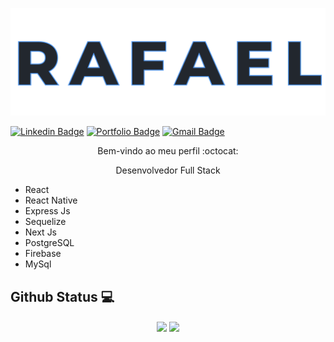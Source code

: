 <p align="center">
  <img src="title.svg" />
</p>

[![Linkedin Badge](https://img.shields.io/badge/-LinkedIn-blue?style=flat-square&logo=Linkedin&logoColor=white&link=https://https://www.linkedin.com/in/rafael-santana-5876a117a/)](https://https://www.linkedin.com/in/rafael-santana-5876a117a/)
[![Portfolio Badge](https://img.shields.io/badge/Meu%20-Portfólio-blue)](https://rafalmeida73.is-a.dev)
[![Gmail Badge](https://img.shields.io/badge/-Gmail-c14438?style=flat-square&logo=Gmail&logoColor=white&link=mailto:rafaelsantana7213@gmail.com)](mailto:rafaelsantana7213@gmail.com)



<p align="center">
  Bem-vindo ao meu perfil :octocat:
</p>

<p align="center">
 Desenvolvedor Full Stack
</p>

- React
- React Native
- Express Js
- Sequelize
- Next Js
- PostgreSQL
- Firebase
- MySql

## Github Status :computer:

<p align="center">
<img align="center" src="https://github-readme-stats.vercel.app/api/?username=rafalmeida73&theme=react&show_icons=true"/> <img align="center" src="https://github-readme-stats.vercel.app/api/top-langs/?username=rafalmeida73&theme=react&show_icons=true"/></p>


